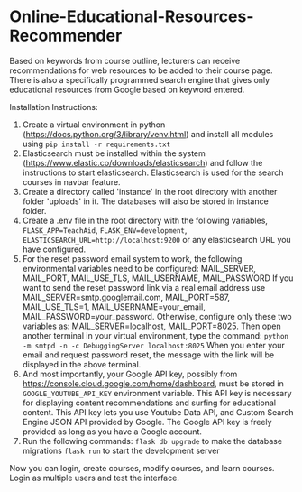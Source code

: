 # Online-Educational-Resources-Recommender
Based on keywords from course outline, lecturers can receive recommendations for web resources to be added to their course page.
There is also a specifically programmed search engine that gives only educational resources from Google based on keyword entered.

Installation Instructions:
1. Create a virtual environment in python (https://docs.python.org/3/library/venv.html) and install all modules using `pip install -r requirements.txt`
2. Elasticsearch must be installed within the system (https://www.elastic.co/downloads/elasticsearch) and follow the instructions to start elasticsearch. Elasticsearch is used for the search courses in navbar feature.
3. Create a directory called 'instance' in the root directory with another folder 'uploads' in it. The databases will also be stored in instance folder.
4. Create a .env file in the root directory with the following variables, `FLASK_APP=TeachAid`, `FLASK_ENV=development`, `ELASTICSEARCH_URL=http://localhost:9200` or any elasticsearch URL you have configured.
5. For the reset password email system to work, the following environmental variables need to be configured:
    MAIL_SERVER, MAIL_PORT, MAIL_USE_TLS, MAIL_USERNAME, MAIL_PASSWORD
    If you want to send the reset password link via a real email address use MAIL_SERVER=smtp.googlemail.com, MAIL_PORT=587, MAIL_USE_TLS=1, MAIL_USERNAME=your_email, MAIL_PASSWORD=your_password. Otherwise, configure only these two variables as:
    MAIL_SERVER=localhost, MAIL_PORT=8025. Then open another terminal in your virtual environment, type the command: 
    `python -m smtpd -n -c DebuggingServer localhost:8025`
    When you enter your email and request password reset, the message with the link will be displayed in the above terminal.
6. And most importantly, your Google API key, possibly from https://console.cloud.google.com/home/dashboard, must be stored in `GOOGLE_YOUTUBE_API_KEY` environment variable. This API key is necessary for displaying content recommendations and surfing for educational content. This API key lets you use Youtube Data API, and Custom Search Engine JSON API provided by Google. The Google API key is freely provided as long as you have a Google account.
7. Run the following commands:
    `flask db upgrade` to make the database migrations
    `flask run` to start the development server

Now you can login, create courses, modify courses, and learn courses. Login as multiple users and test the interface.

